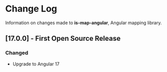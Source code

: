 # Change Log

Information on changes made to **is-map-angular**, Angular mapping library.

## [17.0.0] - First Open Source Release

### Changed

- Upgrade to Angular 17

